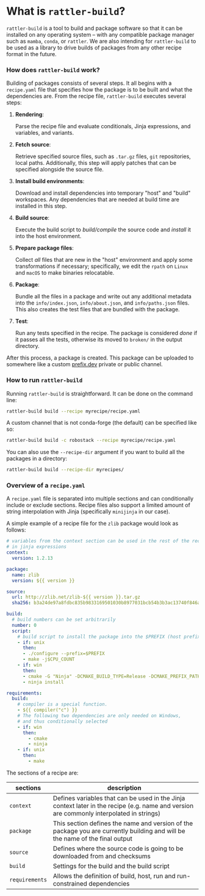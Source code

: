 # What is `rattler-build`?

`rattler-build` is a tool to build and package software so that it can be
installed on any operating system – with any compatible package manager such as
`mamba`, `conda`, or `rattler`. We are also intending for `rattler-build` to be
used as a library to drive builds of packages from any other recipe format in
the future.

### How does `rattler-build` work?

Building of packages consists of several steps. It all begins with a
`recipe.yaml` file that specifies how the package is to be built and what the
dependencies are. From the recipe file, `rattler-build` executes several steps:

1. **Rendering**:

   Parse the recipe file and evaluate conditionals, Jinja expressions, and
   variables, and variants.

2. **Fetch source**:

   Retrieve specified source files, such as `.tar.gz` files, `git` repositories, local paths.
   Additionally, this step will apply patches that can be specified alongside the source file.

3. **Install build environments**:

   Download and install dependencies into temporary "host" and "build" workspaces.
   Any dependencies that are needed at build time are installed in this step.

4. **Build source**:

   Execute the build script to _build/compile_ the source code and _install_ it into the host environment.

5. **Prepare package files**:

   Collect _all_ files that are new in the "host" environment and apply some transformations if necessary;
   specifically, we edit the `rpath` on `Linux` and `macOS` to make binaries relocatable.

6. **Package**:

   Bundle all the files in a package and write out any additional metadata into the `info/index.json`, `info/about.json`, and `info/paths.json` files.
   This also creates the test files that are bundled with the package.

7. **Test**:

   Run any tests specified in the recipe.
   The package is considered _done_ if it passes all the tests, otherwise its moved to `broken/` in the output directory.

After this process, a package is created. This package can be uploaded to somewhere like a custom [prefix.dev](https://prefix.dev) private or public channel.

### How to run `rattler-build`

Running `rattler-build` is straightforward. It can be done on the command line:

```sh
rattler-build build --recipe myrecipe/recipe.yaml
```

A custom channel that is not conda-forge (the default) can be specified like so:

```sh
rattler-build build -c robostack --recipe myrecipe/recipe.yaml
```

You can also use the `--recipe-dir` argument if you want to build all the packages in a directory:

```sh
rattler-build build --recipe-dir myrecipes/
```

### Overview of a `recipe.yaml`

A `recipe.yaml` file is separated into multiple sections and can conditionally
include or exclude sections. Recipe files also support a limited amount of
string interpolation with Jinja (specifically `minijinja` in our case).

A simple example of a recipe file for the `zlib` package would look as follows:

```yaml title="recipe.yaml"
# variables from the context section can be used in the rest of the recipe
# in jinja expressions
context:
  version: 1.2.13

package:
  name: zlib
  version: ${{ version }}

source:
  url: http://zlib.net/zlib-${{ version }}.tar.gz
  sha256: b3a24de97a8fdbc835b9833169501030b8977031bcb54b3b3ac13740f846ab30

build:
  # build numbers can be set arbitrarily
  number: 0
  script:
    # build script to install the package into the $PREFIX (host prefix)
    - if: unix
      then:
      - ./configure --prefix=$PREFIX
      - make -j$CPU_COUNT
    - if: win
      then:
      - cmake -G "Ninja" -DCMAKE_BUILD_TYPE=Release -DCMAKE_PREFIX_PATH=%LIBRARY_PREFIX%
      - ninja install

requirements:
  build:
    # compiler is a special function.
    - ${{ compiler("c") }}
    # The following two dependencies are only needed on Windows,
    # and thus conditionally selected
    - if: win
      then:
        - cmake
        - ninja
    - if: unix
      then:
        - make
```

The sections of a recipe are:

| sections       | description                                                                                                                              |
|----------------|------------------------------------------------------------------------------------------------------------------------------------------|
| `context`      | Defines variables that can be used in the Jinja context later in the recipe (e.g. name and version are commonly interpolated in strings) |
| `package`      | This section defines the name and version of the package you are currently building and will be the name of the final output             |
| `source`       | Defines where the source code is going to be downloaded from and checksums                                                               |
| `build`        | Settings for the build and the build script                                                                                              |
| `requirements` | Allows the definition of build, host, run and run-constrained dependencies                                                               |
